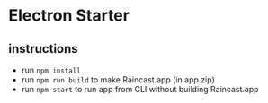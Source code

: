 # Electron Starter

## instructions

- run `npm install`
- run `npm run build` to make Raincast.app (in app.zip)
- run `npm start` to run app from CLI without building Raincast.app
